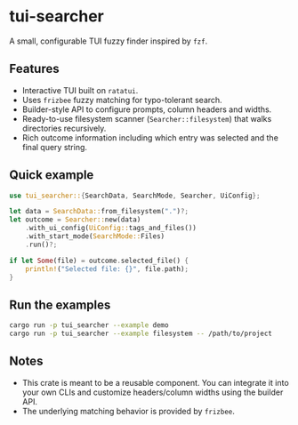 # tui-searcher

A small, configurable TUI fuzzy finder inspired by `fzf`.

## Features
- Interactive TUI built on `ratatui`.
- Uses `frizbee` fuzzy matching for typo-tolerant search.
- Builder-style API to configure prompts, column headers and widths.
- Ready-to-use filesystem scanner (`Searcher::filesystem`) that walks directories recursively.
- Rich outcome information including which entry was selected and the final query string.

## Quick example

```rust
use tui_searcher::{SearchData, SearchMode, Searcher, UiConfig};

let data = SearchData::from_filesystem(".")?;
let outcome = Searcher::new(data)
    .with_ui_config(UiConfig::tags_and_files())
    .with_start_mode(SearchMode::Files)
    .run()?;

if let Some(file) = outcome.selected_file() {
    println!("Selected file: {}", file.path);
}
```

## Run the examples

```bash
cargo run -p tui_searcher --example demo
cargo run -p tui_searcher --example filesystem -- /path/to/project
```

## Notes
- This crate is meant to be a reusable component. You can integrate it into your own CLIs and customize headers/column widths using the builder API.
- The underlying matching behavior is provided by `frizbee`.
